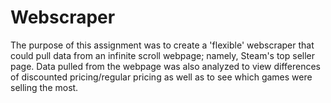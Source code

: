 # Webscraper

The purpose of this assignment was to create a 'flexible' webscraper that could pull data from an infinite scroll webpage; namely, Steam's top seller page. Data pulled from the webpage was also analyzed to view differences of discounted pricing/regular pricing as well as to see which games were selling the most. 
